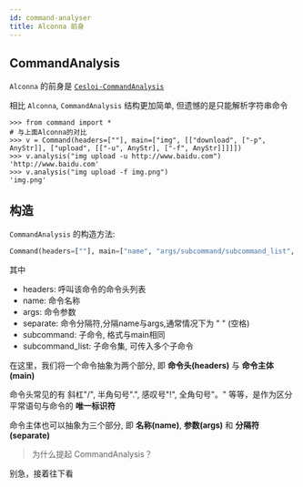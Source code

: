 ```yaml
---
id: command-analyser
title: Alconna 前身
---
```


## CommandAnalysis

`Alconna` 的前身是 [`Cesloi-CommandAnalysis`](https://github.com/RF-Tar-Railt/Cesloi-CommandAnalisys)

相比 `Alconna`, `CommandAnalysis` 结构更加简单, 但遗憾的是只能解析字符串命令

```pycon
>>> from command import *
# 与上面Alconna的对比
>>> v = Command(headers=[""], main=["img", [["download", ["-p", AnyStr]], ["upload", [["-u", AnyStr], ["-f", AnyStr]]]]])
>>> v.analysis("img upload -u http://www.baidu.com")
'http://www.baidu.com'
>>> v.analysis("img upload -f img.png")
'img.png'
```

## 构造

`CommandAnalysis` 的构造方法:

```python
Command(headers=[""], main=["name", "args/subcommand/subcommand_list", "separate"])
``` 

其中
- headers: 呼叫该命令的命令头列表
- name: 命令名称
- args: 命令参数
- separate: 命令分隔符,分隔name与args,通常情况下为 " " (空格)
- subcommand: 子命令, 格式与main相同
- subcommand_list: 子命令集, 可传入多个子命令

在这里，我们将一个命令抽象为两个部分, 即 **命令头(headers)** 与 **命令主体(main)**

命令头常见的有 斜杠"/",  半角句号".",  感叹号"!",  全角句号"。"  等等，是作为区分平常语句与命令的 **唯一标识符**

命令主体也可以抽象为三个部分, 即 **名称(name)**, **参数(args)** 和 **分隔符(separate)**

> 为什么提起 CommandAnalysis？

别急，接着往下看
